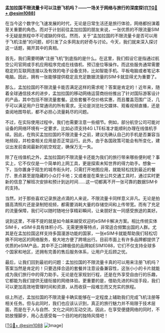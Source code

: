 **孟加拉国不限流量卡可以注册飞机吗？——一场关于网络与旅行的深度探讨[[TG💪+ @esim1088](https://t.me/s/esim1088)]**

在当今这个数字化飞速发展的时代，无论是日常生活还是旅行体验，网络都扮演着至关重要的角色。而对于计划前往孟加拉国的朋友来说，一张优质的不限流量SIM卡无疑是旅程中不可或缺的伴侣。然而，关于“孟加拉国的不限流量卡是否可以用于飞机注册”的问题，却引发了众多网友的好奇与讨论。今天，我们就来深入探讨这一话题，揭开其中的真相。

首先，我们需要明确“注册飞机”到底指的是什么。在这里，我们假设它是指通过航空公司官网或手机应用程序完成在线值机、预订座位等操作。而这些服务通常需要稳定的互联网连接以及有效的电子设备支持，比如智能手机、平板电脑或者笔记本电脑。因此，拥有一张能够提供稳定且充足数据流量的SIM卡就显得尤为重要了。

那么，孟加拉国的不限流量卡能否满足这样的需求呢？答案是肯定的！近年来，随着全球通信技术的进步，孟加拉国的移动网络运营商纷纷推出了针对国际游客设计的产品，其中包括不限流量套餐。这些套餐不仅价格实惠，而且覆盖范围广泛，几乎可以满足用户日常通讯的所有需求。无论是浏览社交媒体、观看视频直播，还是查阅地图导航，都不必担心流量耗尽的问题。

不过，在实际使用过程中，我们也需要注意一些细节。例如，部分航空公司可能对设备的网络环境有一定要求，比如必须支持4G LTE标准才能顺利办理在线值机手续。因此，在购买孟加拉国的不限流量卡之前，建议先确认自己的手机是否兼容当地频段，并检查相关应用是否正常运行。此外，由于各国政策可能会有所变化，建议出发前查阅最新的航空规定，确保万无一失。

除了在线值机之外，孟加拉国的不限流量卡还能为我们的旅行带来哪些便利呢？事实上，它不仅仅是一个简单的上网工具，更是探索未知世界的得力助手。想象一下，当你置身于陌生的城市街头时，只需打开地图应用，就能轻松找到最近的餐厅、景点甚至是隐藏的小众打卡地；又或者是在乘坐公共交通工具时，通过实时更新的信息了解班次安排和预计到达时间……这一切都离不开一张可靠的数据SIM卡的支持。

当然，对于那些喜欢记录旅途点滴的人来说，不限流量卡同样意义非凡。无论是拍摄高清照片还是录制短视频，都需要消耗大量的存储空间和上传带宽。而有了充足的流量保障，我们可以随时随地分享精彩瞬间，让亲朋好友一同感受旅途的美好。

说到这里，不得不提的就是如今越来越受欢迎的eSIM卡解决方案。相比传统实体SIM卡，eSIM卡具有体积小巧、无需更换等特点，非常适合频繁出国的人群。尤其是在孟加拉国这样支持多国漫游功能的国家，一张eSIM卡就能帮助我们轻松切换不同地区的网络服务，极大地方便了跨境出行。目前市面上有许多品牌都提供了优质的eSIM产品，其中不乏口碑极佳的品牌如ESIM1088，它们不仅支持全球多个国家和地区，还拥有完善的售后服务体系，让用户无后顾之忧。

最后，让我们回到最初的问题：孟加拉国的不限流量卡真的可以用来注册飞机吗？答案当然是肯定的！只要选择合适的套餐并注意设备兼容性，这张小小的卡片就能成为我们旅行中的得力助手。无论是在家规划行程，还是在外享受自由行的乐趣，它都能为我们提供无缝衔接的网络体验。更重要的是，借助先进的科技手段，我们可以更加高效地管理时间和资源，从而收获一段难忘而又充实的旅程。

综上所述，孟加拉国的不限流量卡确实能够在一定程度上辅助我们完成飞机注册等相关任务。但与此同时，我们也应该认识到，真正的旅行魅力并不局限于技术层面，而是在于人与自然、文化之间的互动交流。因此，在享受便捷网络的同时，不妨放慢脚步，用心去感受每一个目的地的独特风情吧！

[[TG💪+ @esim1088](https://t.me/s/esim1088) ![Image](https://i.postimg.cc/4NQfJmqS/Snipaste-2025-05-13-00-14-12.png)]